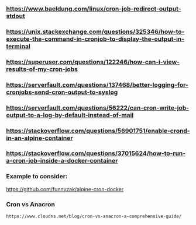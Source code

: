 ### https://www.baeldung.com/linux/cron-job-redirect-output-stdout

### https://unix.stackexchange.com/questions/325346/how-to-execute-the-command-in-cronjob-to-display-the-output-in-terminal

### https://superuser.com/questions/122246/how-can-i-view-results-of-my-cron-jobs



### https://serverfault.com/questions/137468/better-logging-for-cronjobs-send-cron-output-to-syslog

### https://serverfault.com/questions/56222/can-cron-write-job-output-to-a-log-by-default-instead-of-mail

### https://stackoverflow.com/questions/56901751/enable-crond-in-an-alpine-container

### https://stackoverflow.com/questions/37015624/how-to-run-a-cron-job-inside-a-docker-container

### Example to consider:

https://github.com/funnyzak/alpine-cron-docker

### Cron vs Anacron 
    https://www.cloudns.net/blog/cron-vs-anacron-a-comprehensive-guide/
